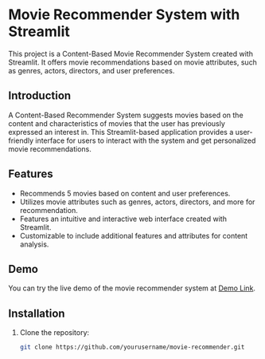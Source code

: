 # Movie Recommender System with Streamlit

This project is a Content-Based Movie Recommender System created with Streamlit. It offers movie recommendations based on movie attributes, such as genres, actors, directors, and user preferences.


## Introduction

A Content-Based Recommender System suggests movies based on the content and characteristics of movies that the user has previously expressed an interest in. This Streamlit-based application provides a user-friendly interface for users to interact with the system and get personalized movie recommendations.

## Features

- Recommends 5 movies based on content and user preferences.
- Utilizes movie attributes such as genres, actors, directors, and more for recommendation.
- Features an intuitive and interactive web interface created with Streamlit.
- Customizable to include additional features and attributes for content analysis.

## Demo

You can try the live demo of the movie recommender system at [Demo Link](your-demo-link-here).

## Installation

1. Clone the repository:

   ```bash
   git clone https://github.com/yourusername/movie-recommender.git
